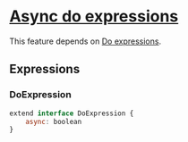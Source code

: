 # [Async do expressions][proposal-async-do-expressions]

This feature depends on [Do expressions].

## Expressions

### DoExpression

```js
extend interface DoExpression {
    async: boolean
}
```

[Do expressions]: ./do-expressions.md
[proposal-async-do-expressions]: https://github.com/tc39/proposal-async-do-expressions
